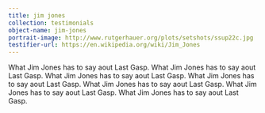 ```yaml
---
title: jim jones
collection: testimonials
object-name: jim-jones
portrait-image: http://www.rutgerhauer.org/plots/setshots/ssup22c.jpg
testifier-url: https://en.wikipedia.org/wiki/Jim_Jones
---
```


What Jim Jones has to say aout Last Gasp. What Jim Jones has to say aout Last Gasp. What Jim Jones has to say aout Last Gasp. What Jim Jones has to say aout Last Gasp. What Jim Jones has to say aout Last Gasp. What Jim Jones has to say aout Last Gasp. What Jim Jones has to say aout Last Gasp.
